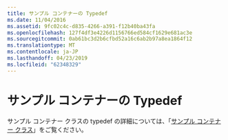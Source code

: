 ```yaml
---
title: サンプル コンテナーの Typedef
ms.date: 11/04/2016
ms.assetid: 9fc02c4c-d835-4266-a391-f12b40ba43fa
ms.openlocfilehash: 127f4df3e4226d1156766ed584cf1629e681ac3e
ms.sourcegitcommit: 0ab61bc3d2b6cfbd52a16c6ab2b97a8ea1864f12
ms.translationtype: MT
ms.contentlocale: ja-JP
ms.lasthandoff: 04/23/2019
ms.locfileid: "62348329"
---
```

# <a name="sample-container-typedefs"></a>サンプル コンテナーの Typedef

サンプル コンテナー クラスの typedef の詳細については、「[サンプル コンテナー クラス](../standard-library/sample-container-class.md)」をご覧ください。
